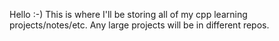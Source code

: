 Hello :-)
This is where I'll be storing all of my cpp learning projects/notes/etc.
Any large projects will be in different repos.

